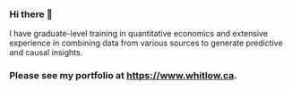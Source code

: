 ### Hi there 👋

I have graduate-level training in quantitative economics and extensive experience in combining data from various sources to generate predictive and causal insights.

### Please see my portfolio at https://www.whitlow.ca.

<!--
**stevenwhitlow/stevenwhitlow** is a ✨ _special_ ✨ repository because its `README.md` (this file) appears on your GitHub profile.

Here are some ideas to get you started:

- 🔭 I’m currently working on ...
- 🌱 I’m currently learning ...
- 👯 I’m looking to collaborate on ...
- 🤔 I’m looking for help with ...
- 💬 Ask me about ...
- 📫 How to reach me: ...
- 😄 Pronouns: ...
- ⚡ Fun fact: ...
-->
